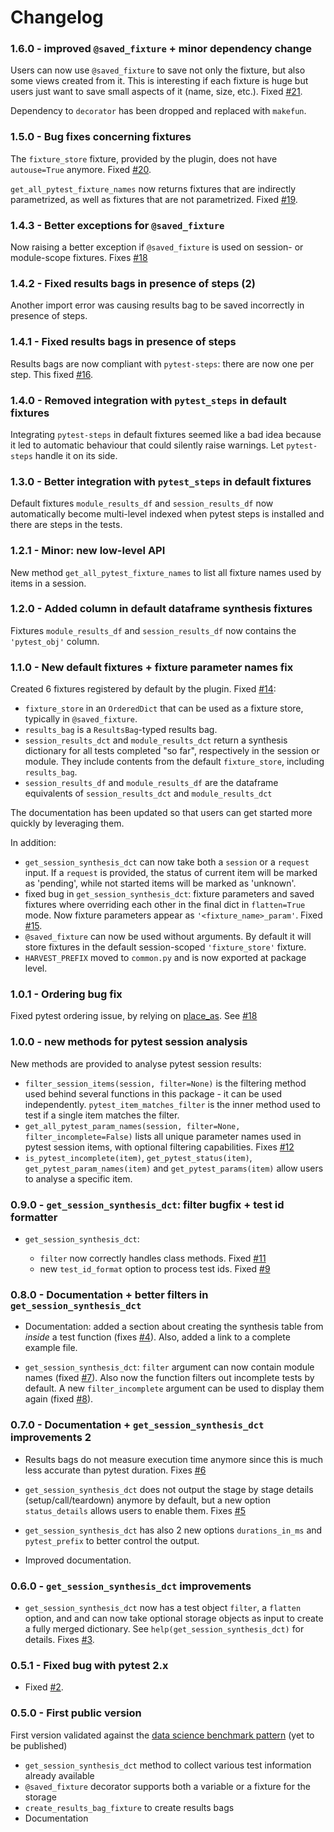 # Changelog

### 1.6.0 - improved `@saved_fixture` + minor dependency change

Users can now use `@saved_fixture` to save not only the fixture, but also some views created from it. This is interesting if each fixture is huge but users just want to save small aspects of it (name, size, etc.). Fixed [#21](https://github.com/smarie/python-pytest-harvest/issues/21).

Dependency to `decorator` has been dropped and replaced with `makefun`.

### 1.5.0 - Bug fixes concerning fixtures

The `fixture_store` fixture, provided by the plugin, does not have `autouse=True` anymore. Fixed [#20](https://github.com/smarie/python-pytest-harvest/issues/20).

`get_all_pytest_fixture_names` now returns fixtures that are indirectly parametrized, as well as fixtures that are not parametrized. Fixed [#19](https://github.com/smarie/python-pytest-harvest/issues/19).

### 1.4.3 - Better exceptions for `@saved_fixture`

Now raising a better exception if `@saved_fixture` is used on session- or module-scope fixtures. Fixes [#18](https://github.com/smarie/python-pytest-harvest/issues/18)

### 1.4.2 - Fixed results bags in presence of steps (2)

Another import error was causing results bag to be saved incorrectly in presence of steps.

### 1.4.1 - Fixed results bags in presence of steps

Results bags are now compliant with `pytest-steps`: there are now one per step. This fixed [#16](https://github.com/smarie/python-pytest-harvest/issues/16).

### 1.4.0 - Removed integration with `pytest_steps` in default fixtures

Integrating `pytest-steps` in default fixtures seemed like a bad idea because it led to automatic behaviour that could silently raise warnings. Let `pytest-steps` handle it on its side.

### 1.3.0 - Better integration with `pytest_steps` in default fixtures

Default fixtures `module_results_df` and `session_results_df` now automatically become multi-level indexed when pytest steps is installed and there are steps in the tests.

### 1.2.1 - Minor: new low-level API

New method `get_all_pytest_fixture_names` to list all fixture names used by items in a session.

### 1.2.0 - Added column in default dataframe synthesis fixtures

Fixtures `module_results_df` and `session_results_df` now contains the `'pytest_obj'` column.

### 1.1.0 - New default fixtures + fixture parameter names fix

Created 6 fixtures registered by default by the plugin. Fixed [#14](https://github.com/smarie/python-pytest-harvest/issues/14):

 - `fixture_store` in an `OrderedDict` that can be used as a fixture store, typically in `@saved_fixture`.
 - `results_bag` is a `ResultsBag`-typed results bag.
 - `session_results_dct` and `module_results_dct` return a synthesis dictionary for all tests completed "so far", respectively in the session or module. They include
    contents from the default `fixture_store`, including `results_bag`.
 - `session_results_df` and `module_results_df` are the dataframe equivalents of `session_results_dct` and `module_results_dct`

The documentation has been updated so that users can get started more quickly by leveraging them.

In addition:

 - `get_session_synthesis_dct` can now take both a `session` or a `request` input. If a `request` is provided, the status of current item will be marked as 'pending', while not started items will be marked as 'unknown'.
 - fixed bug in `get_session_synthesis_dct`: fixture parameters and saved fixtures where overriding each other in the final dict in `flatten=True` mode. Now fixture parameters appear as `'<fixture_name>_param'`. Fixed [#15](https://github.com/smarie/python-pytest-harvest/issues/15).
 - `@saved_fixture` can now be used without arguments. By default it will store fixtures in the default session-scoped `'fixture_store'` fixture.
 - `HARVEST_PREFIX` moved to `common.py` and is now exported at package level.


### 1.0.1 - Ordering bug fix

Fixed pytest ordering issue, by relying on [place_as](https://github.com/pytest-dev/pytest/issues/4429). See [#18](https://github.com/smarie/python-pytest-steps/issues/18)

### 1.0.0 - new methods for pytest session analysis

New methods are provided to analyse pytest session results: 
 - `filter_session_items(session, filter=None)` is the filtering method used behind several functions in this package - it can be used independently. `pytest_item_matches_filter` is the inner method used to test if a single item matches the filter.
 - `get_all_pytest_param_names(session, filter=None, filter_incomplete=False)` lists all unique parameter names used in pytest session items, with optional filtering capabilities. Fixes [#12](https://github.com/smarie/python-pytest-harvest/issues/12)
 - `is_pytest_incomplete(item)`, `get_pytest_status(item)`, `get_pytest_param_names(item)` and `get_pytest_params(item)` allow users to analyse a specific item. 


### 0.9.0 - `get_session_synthesis_dct`: filter bugfix + test id formatter

 * `get_session_synthesis_dct`:
  
   - `filter` now correctly handles class methods. Fixed [#11](https://github.com/smarie/python-pytest-harvest/issues/11)
   - new `test_id_format` option to process test ids. Fixed [#9](https://github.com/smarie/python-pytest-harvest/issues/9)

### 0.8.0 - Documentation + better filters in `get_session_synthesis_dct`

 * Documentation: added a section about creating the synthesis table from *inside* a test function (fixes [#4](https://github.com/smarie/python-pytest-harvest/issues/4)). Also, added a link to a complete example file.
 
 * `get_session_synthesis_dct`: `filter` argument can now contain module names (fixed [#7](https://github.com/smarie/python-pytest-harvest/issues/7)). Also now the function filters out incomplete tests by default. A new `filter_incomplete` argument can be used to display them again (fixed [#8](https://github.com/smarie/python-pytest-harvest/issues/8)).

### 0.7.0 - Documentation + `get_session_synthesis_dct` improvements 2

 * Results bags do not measure execution time anymore since this is much less accurate than pytest duration. Fixes [#6](https://github.com/smarie/python-pytest-harvest/issues/6)
 
 * `get_session_synthesis_dct` does not output the stage by stage details (setup/call/teardown) anymore by default, but a new option `status_details` allows users to enable them. Fixes [#5](https://github.com/smarie/python-pytest-harvest/issues/5)
   
 * `get_session_synthesis_dct` has also 2 new options `durations_in_ms` and `pytest_prefix` to better control the output.

 * Improved documentation.

### 0.6.0 - `get_session_synthesis_dct` improvements

 * `get_session_synthesis_dct` now has a test object `filter`, a `flatten` option, and and can now take optional storage objects as input to create a fully merged dictionary. See `help(get_session_synthesis_dct)` for details. Fixes [#3](https://github.com/smarie/python-pytest-harvest/issues/3).

### 0.5.1 - Fixed bug with pytest 2.x

 * Fixed [#2](https://github.com/smarie/python-pytest-harvest/issues/2).

### 0.5.0 - First public version

First version validated against the [data science benchmark pattern](https://smarie.github.io/pytest-patterns/) (yet to be published)

 * `get_session_synthesis_dct` method to collect various test information already available
 * `@saved_fixture` decorator supports both a variable or a fixture for the storage
 * `create_results_bag_fixture` to create results bags
 * Documentation
